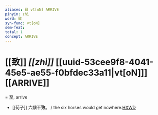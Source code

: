 ```yaml
---
aliases: 致 vt[oN] ARRIVE
pinyin: zhì
word: 致
syn-func: vt[oN]
sem-feat: 
total: 1
concept: ARRIVE 
---
```

# [[致]] *[[zhì]]*  [[uuid-53cee9f8-4041-45e5-ae55-f0bfdec33a11|vt[oN]]] [[ARRIVE]]
= 至, arrive
 - [[荀子]] 六驥不**致**。
                     / the six horses would get nowhere.[HXWD](https://hxwd.org/textview.html?location=KR3a0002_tls_002-8a.39)